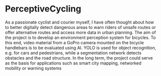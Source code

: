 # PerceptiveCycling

As a passionate cyclist and courier myself, I have often thought about how to better digitally detect dangerous areas to warn riders of unsafe routes or offer alternative routes and access more data in urban planning. The aim of the project is to develop an environment perception system for bicycles. To this end, video material from a GoPro camera mounted on the bicycle handlebars is to be evaluated using AI. YOLO is used for object recognition, e.g. for cars and pedestrians, while a segmentation network detects obstacles and the road structure. In the long term, the project could serve as the basis for applications such as smart city mapping, networked mobility or warning systems


